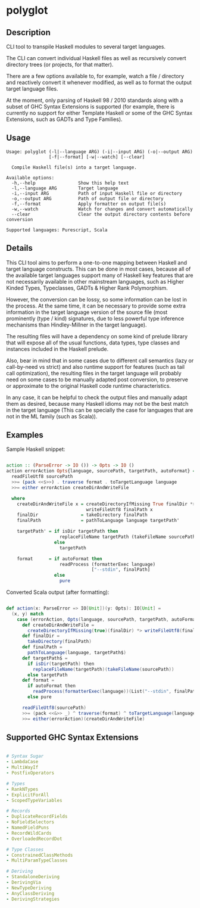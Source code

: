 # polyglot

## Description

CLI tool to transpile Haskell modules to several target languages.

The CLI can convert individual Haskell files as well as recursively
convert directory trees (or projects, for that matter).

There are a few options available to, for example, 
watch a file / directory and reactively convert it whenever modified,
as well as to format the output target language files.

At the moment, only parsing of Haskell 98 / 2010 standards along with a subset of GHC Syntax Extensions is supported (for example, there is currently no support for either Template Haskell or some of the GHC Syntax Extensions, such as GADTs and Type Families).

## Usage

```
Usage: polyglot (-l|--language ARG) (-i|--input ARG) (-o|--output ARG) 
                [-f|--format] [-w|--watch] [--clear]

  Compile Haskell file(s) into a target language.

Available options:
  -h,--help                Show this help text
  -l,--language ARG        Target language
  -i,--input ARG           Path of input Haskell file or directory
  -o,--output ARG          Path of output file or directory
  -f,--format              Apply formatter on output file(s)
  -w,--watch               Watch for changes and convert automatically
  --clear                  Clear the output directory contents before conversion

Supported languages: Purescript, Scala
```

## Details

This CLI tool aims to perform a one-to-one mapping between Haskell and target language constructs.
This can be done in most cases, because all of the available target languages support many of Haskell key features that are not necessarily available in other mainstream languages, such as Higher Kinded Types, Typeclasses, GADTs & Higher Rank Polymorphism.

However, the conversion can be lossy, so some information can be lost in the process. At the same time, it can be necessary to provide some extra information in the target language version of the source file (most prominently (type / kind) signatures, due to less powerful type inference mechanisms than Hindley-Millner in the target language).

The resulting files will have a dependency on some kind of prelude library that will expose all of the usual functions, data types, type classes and instances included in the Haskell prelude.

Also, bear in mind that in some cases due to different call semantics (lazy or call-by-need vs strict) and also runtime support for features (such as tail call optimization), the resulting files in the target language will probably need on some cases to be manually adapted post conversion, to preserve or approximate to the original Haskell code runtime characteristics.

In any case, it can be helpful to check the output files and manually adapt them as desired, because many Haskell idioms may not be the best match in the target language (This can be specially the case for languages that are not in the ML family (such as Scala)). 


## Examples


Sample Haskell snippet:

```haskell

action :: (ParseError -> IO ()) -> Opts -> IO ()
action errorAction Opts{language, sourcePath, targetPath, autoFormat} =
  readFileUtf8 sourcePath
  >>= (pack <<$>>) . traverse format . toTargetLanguage language
  >>= either errorAction createDirAndWriteFile

  where
    createDirAndWriteFile x = createDirectoryIfMissing True finalDir *>
                              writeFileUtf8 finalPath x
    finalDir                = takeDirectory finalPath
    finalPath               = pathToLanguage language targetPath'

    targetPath' = if isDir targetPath then
                    replaceFileName targetPath (takeFileName sourcePath)
                  else
                    targetPath

    format      = if autoFormat then
                    readProcess (formatterExec language)
                                ["--stdin", finalPath]
                  else
                    pure

```

Converted Scala output (after formatting):

```scala

def action(x: ParseError => IO[Unit])(y: Opts): IO[Unit] =
  (x, y) match
    case (errorAction, Opts(language, sourcePath, targetPath, autoFormat)) =>
      def createDirAndWriteFile =
        createDirectoryIfMissing(true)(finalDir) *> writeFileUtf8(finalPath)(x)
      def finalDir =
        takeDirectory(finalPath)
      def finalPath =
        pathToLanguage(language, targetPath$)
      def targetPath$ =
        if isDir(targetPath) then
          replaceFileName(targetPath)(takeFileName(sourcePath))
        else targetPath
      def format =
        if autoFormat then
          readProcess(formatterExec(language))(List("--stdin", finalPath))
        else pure

      readFileUtf8(sourcePath)
      >>= (pack <<&>> _) ^ traverse(format) ^ toTargetLanguage(language)
      >>= either(errorAction)(createDirAndWriteFile)

```

## Supported GHC Syntax Extensions

``` yaml

# Syntax Sugar
- LambdaCase
- MultiWayIf
- PostfixOperators

# Types
- RankNTypes
- ExplicitForAll
- ScopedTypeVariables

# Records
- DuplicateRecordFields
- NoFieldSelectors
- NamedFieldPuns
- RecordWildCards
- OverloadedRecordDot

# Type Classes
- ConstrainedClassMethods
- MultiParamTypeClasses

# Deriving 
- StandaloneDeriving
- DerivingVia
- NewTypeDeriving
- AnyClassDeriving
- DerivingStrategies

```
